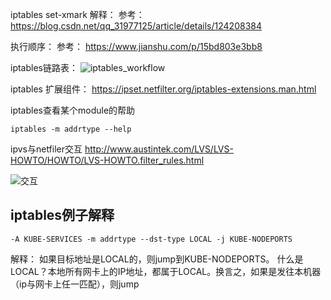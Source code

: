 iptables set-xmark 解释：
参考： https://blog.csdn.net/qq_31977125/article/details/124208384


执行顺序：
参考： https://www.jianshu.com/p/15bd803e3bb8


iptables链路表：
![iptables_workflow](https://user-images.githubusercontent.com/310284/179182094-5eb25e50-c7fc-4aab-8790-067be53a37f9.png)



iptables 扩展组件：
https://ipset.netfilter.org/iptables-extensions.man.html


iptables查看某个module的帮助
```
iptables -m addrtype --help
```

ipvs与netfiler交互
http://www.austintek.com/LVS/LVS-HOWTO/HOWTO/LVS-HOWTO.filter_rules.html

![交互](http://www.austintek.com/LVS/LVS-HOWTO/HOWTO/images/nf-lvs.png)


## iptables例子解释
```
-A KUBE-SERVICES -m addrtype --dst-type LOCAL -j KUBE-NODEPORTS
```
解释：
如果目标地址是LOCAL的，则jump到KUBE-NODEPORTS。
什么是LOCAL？本地所有网卡上的IP地址，都属于LOCAL。换言之，如果是发往本机器（ip与网卡上任一匹配），则jump

